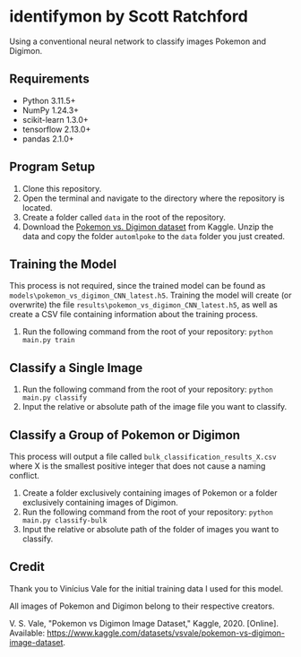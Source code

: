 # identifymon by Scott Ratchford
Using a conventional neural network to classify images Pokemon and Digimon. 

## Requirements
- Python 3.11.5+
- NumPy 1.24.3+
- scikit-learn 1.3.0+
- tensorflow 2.13.0+
- pandas 2.1.0+

## Program Setup
1. Clone this repository.
2. Open the terminal and navigate to the directory where the repository is located.
3. Create a folder called `data` in the root of the repository.
4. Download the [Pokemon vs. Digimon dataset](https://www.kaggle.com/datasets/vsvale/pokemon-vs-digimon-image-dataset) from Kaggle. Unzip the data and copy the folder `automlpoke` to the `data` folder you just created.

## Training the Model
This process is not required, since the trained model can be found as `models\pokemon_vs_digimon_CNN_latest.h5`. Training the model will create (or overwrite) the file `results\pokemon_vs_digimon_CNN_latest.h5`, as well as create a CSV file containing information about the training process.
1. Run the following command from the root of your repository: `python main.py train`

## Classify a Single Image
1. Run the following command from the root of your repository: `python main.py classify`
2. Input the relative or absolute path of the image file you want to classify.

## Classify a Group of Pokemon or Digimon
This process will output a file called `bulk_classification_results_X.csv` where X is the smallest positive integer that does not cause a naming conflict.
1. Create a folder exclusively containing images of Pokemon or a folder exclusively containing images of Digimon.
2. Run the following command from the root of your repository: `python main.py classify-bulk`
3. Input the relative or absolute path of the folder of images you want to classify.

## Credit
Thank you to Vinícius Vale for the initial training data I used for this model.

All images of Pokemon and Digimon belong to their respective creators.

V. S. Vale, "Pokemon vs Digimon Image Dataset," Kaggle, 2020. [Online]. Available: https://www.kaggle.com/datasets/vsvale/pokemon-vs-digimon-image-dataset.
